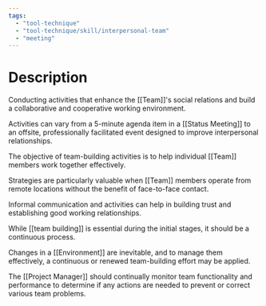 ```yaml
---
tags:
  - "tool-technique"
  - "tool-technique/skill/interpersonal-team"
  - "meeting"
---
```

# Description
Conducting activities that enhance the [[Team]]'s social relations and build a collaborative and cooperative working environment.

Activities can vary from a 5-minute agenda item in a [[Status Meeting]] to an offsite, professionally facilitated event designed to improve interpersonal relationships.

The objective of team-building activities is to help individual [[Team]] members work together effectively.

Strategies are particularly valuable when [[Team]] members operate from remote locations without the benefit of face-to-face contact.

Informal communication and activities can help in building trust and establishing good working relationships.

While [[team building]] is essential during the initial stages, it should be a continuous process.

Changes in a [[Environment]] are inevitable, and to manage them effectively, a continuous or renewed team-building effort may be applied.

The [[Project Manager]] should continually monitor team functionality and performance to determine if any actions are needed to prevent or correct various team problems.